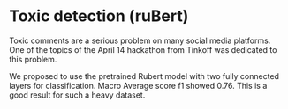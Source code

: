 # Toxic detection (ruBert)
Toxic comments are a serious problem on many social media platforms. 
One of the topics of the April 14 hackathon from Tinkoff was dedicated to this problem.

We proposed to use the pretrained Rubert model with two fully connected layers for classification. 
Macro Average score f1 showed 0.76. This is a good result for such a heavy dataset.
